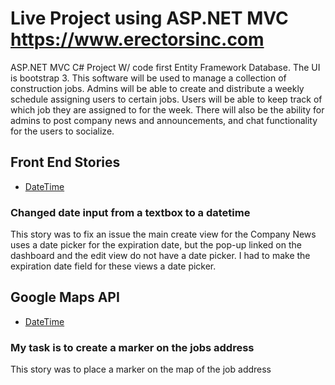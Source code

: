 # Live Project using ASP.NET MVC https://www.erectorsinc.com
ASP.NET MVC C# Project W/ code first Entity Framework Database. The UI is bootstrap 3.
This software will be used to manage a collection of construction jobs. Admins will be able to create and distribute a weekly schedule assigning users to certain jobs. Users will be able to keep track of which job they are assigned to for the week. There will also be the ability for admins to post company news and announcements, and chat functionality for the users to socialize.


## Front End Stories
* [DateTime](#button-sizing-bug)

### Changed date input from a textbox to a datetime
This story was to fix an issue the main create view for the Company News uses a date picker for the expiration date, but the pop-up linked on the dashboard and the edit view do not have a date picker. I had to make the expiration date field for these views a date picker.

## Google Maps API
* [DateTime](#button-sizing-bug)

### My task is to create a marker on the jobs address
This story was to place a marker on the map of the job address
